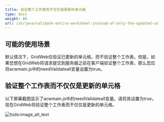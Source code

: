 ```yaml
---
title: 验证整个工作表而不仅仅是更新的单元格
type: docs
weight: 80
url: /zh/java/validate-entire-worksheet-instead-of-only-the-updated-cells/
---
```


## **可能的使用场景**
默认情况下，GridWeb仅验证已更新的单元格，而不验证整个工作表。但是，如果您想在GridWeb将请求提交到服务器之前在客户端验证整个工作表，那么您应将acwmain.js中的needValidateall变量设置为true。
## **验证整个工作表而不仅仅是更新的单元格**
以下屏幕截图显示了acwmain.js中的needValidateall变量。请将其设置为true，现在GridWeb将验证整个工作表而不仅仅是更新的单元格。

![todo:image_alt_text](validate-entire-worksheet-instead-of-only-the-updated-cells_1.png)


